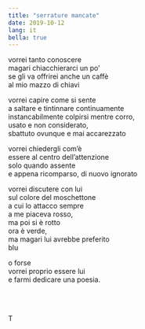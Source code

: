 ```yaml
---
title: "serrature mancate"
date: 2019-10-12
lang: it
bella: true
---
```

vorrei tanto conoscere  
magari chiacchierarci un po’  
se gli va offrirei anche un caffè  
al mio mazzo di chiavi

vorrei capire come si sente  
a saltare e tintinnare continuamente  
instancabilmente colpirsi mentre corro,  
usato e non considerato,  
sbattuto ovunque e mai accarezzato

vorrei chiedergli com’è  
essere al centro dell’attenzione  
solo quando assente  
e appena ricomparso, di nuovo ignorato  

vorrei discutere con lui  
sul colore del moschettone  
a cui lo attacco sempre  
a me piaceva rosso,  
ma poi si è rotto  
ora è verde,  
ma magari lui avrebbe preferito  
blu

o forse  
vorrei proprio essere lui  
e farmi dedicare una poesia.

<br />
<br />

T 
